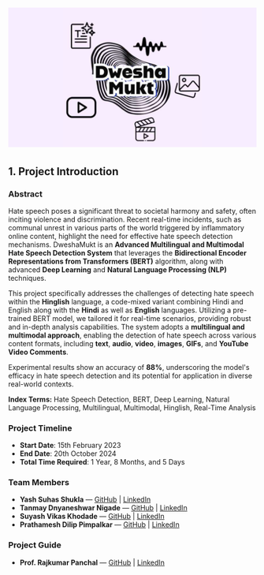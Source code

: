 # ![DweshaMukt](https://github.com/StudiYash/DweshaMukt/blob/main/DweshaMukt%20Logo.png)

## 1. Project Introduction

### Abstract
Hate speech poses a significant threat to societal harmony and safety, often inciting violence and discrimination. Recent real-time incidents, such as communal unrest in various parts of the world triggered by inflammatory online content, highlight the need for effective hate speech detection mechanisms. DweshaMukt is an **Advanced Multilingual and Multimodal Hate Speech Detection System** that leverages the **Bidirectional Encoder Representations from Transformers (BERT)** algorithm, along with advanced **Deep Learning** and **Natural Language Processing (NLP)** techniques.

This project specifically addresses the challenges of detecting hate speech within the **Hinglish** language, a code-mixed variant combining Hindi and English along with the **Hindi** as well as **English** languages. Utilizing a pre-trained BERT model, we tailored it for real-time scenarios, providing robust and in-depth analysis capabilities. The system adopts a **multilingual and multimodal approach**, enabling the detection of hate speech across various content formats, including **text**, **audio**, **video**, **images**, **GIFs**, and **YouTube Video Comments**.

Experimental results show an accuracy of **88%**, underscoring the model's efficacy in hate speech detection and its potential for application in diverse real-world contexts.

**Index Terms:** Hate Speech Detection, BERT, Deep Learning, Natural Language Processing, Multilingual, Multimodal, Hinglish, Real-Time Analysis

### Project Timeline
- **Start Date**: 15th February 2023
- **End Date**: 20th October 2024
- **Total Time Required**: 1 Year, 8 Months, and 5 Days

### Team Members
- **Yash Suhas Shukla** — [GitHub](#) | [LinkedIn](#)
- **Tanmay Dnyaneshwar Nigade** — [GitHub](#) | [LinkedIn](#)
- **Suyash Vikas Khodade** — [GitHub](#) | [LinkedIn](#)
- **Prathamesh Dilip Pimpalkar** — [GitHub](#) | [LinkedIn](#)

### Project Guide
- **Prof. Rajkumar Panchal** — [GitHub](#) | [LinkedIn](#)
